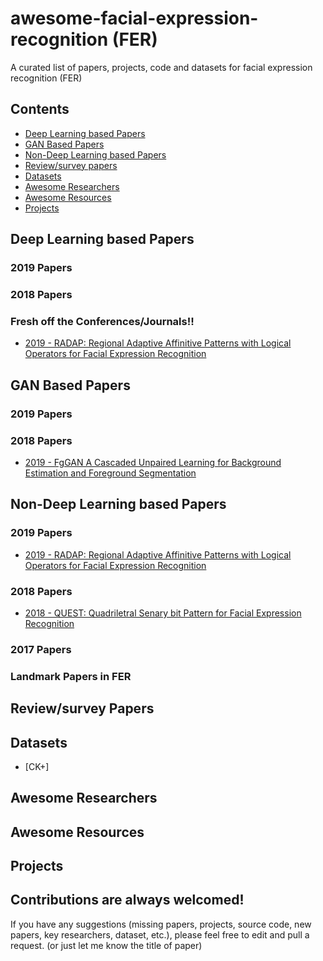# awesome-facial-expression-recognition (FER)
A curated list of papers, projects, code and datasets for facial expression recognition (FER)

## Contents
 - [Deep Learning based Papers](https://github.com/murari023/awesome-facial-expression-recognition#deep-learning-based-papers)
 - [GAN Based Papers](https://github.com/murari023/awesome-facial-expression-recognition/blob/master/README.md#gan-based-papers)
 - [Non-Deep Learning based Papers](https://github.com/murari023/awesome-facial-expression-recognition#non-deep-learning-based-papers)
 - [Review/survey papers](https://github.com/murari023/awesome-facial-expression-recognition#reviewsurvey-papers)
 - [Datasets](https://github.com/murari023/awesome-facial-expression-recognition#datasets)
 - [Awesome Researchers](https://github.com/murari023/awesome-facial-expression-recognition#awesome-researchers)
 - [Awesome Resources](https://github.com/murari023/awesome-facial-expression-recognition#awesome-resources)
 - [Projects](https://github.com/murari023/awesome-facial-expression-recognition/blob/master/README.md#projects)

## Deep Learning based Papers

### 2019 Papers

### 2018 Papers


### Fresh off the Conferences/Journals!!
 - [2019 - RADAP: Regional Adaptive Affinitive Patterns with Logical Operators for Facial Expression Recognition](https://www.researchgate.net/profile/Murari_Mandal/publication/331197911_RADAP_Regional_Adaptive_Affinitive_Patterns_with_Logical_Operators_for_Facial_Expression_Recognition/links/5c6bab63299bf1e3a5b272ab/RADAP-Regional-Adaptive-Affinitive-Patterns-with-Logical-Operators-for-Facial-Expression-Recognition.pdf)

## GAN Based Papers

### 2019 Papers

### 2018 Papers
- [2019 - FgGAN A Cascaded Unpaired Learning for Background Estimation and Foreground Segmentation](https://ieeexplore.ieee.org/abstract/document/8659177)

## Non-Deep Learning based Papers

### 2019 Papers
 - [2019 - RADAP: Regional Adaptive Affinitive Patterns with Logical Operators for Facial Expression Recognition](https://www.researchgate.net/profile/Murari_Mandal/publication/331197911_RADAP_Regional_Adaptive_Affinitive_Patterns_with_Logical_Operators_for_Facial_Expression_Recognition/links/5c6bab63299bf1e3a5b272ab/RADAP-Regional-Adaptive-Affinitive-Patterns-with-Logical-Operators-for-Facial-Expression-Recognition.pdf)
 
### 2018 Papers
- [2018 - QUEST: Quadriletral Senary bit Pattern for Facial Expression Recognition](https://arxiv.org/abs/1807.09154)

### 2017 Papers

### Landmark Papers in FER


## Review/survey Papers

## Datasets
- [CK+]

## Awesome Researchers
 
## Awesome Resources
 
## Projects

## Contributions are always welcomed!
If you have any suggestions (missing papers, projects, source code, new papers, key researchers, dataset, etc.), please feel free to edit and pull a request. (or just let me know the title of paper)
